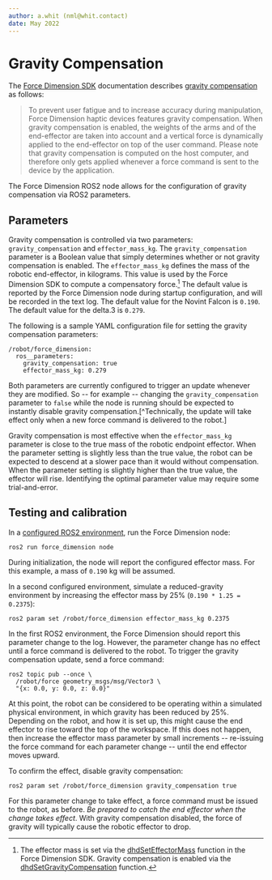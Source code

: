 ```yaml
---
author: a.whit (nml@whit.contact)
date: May 2022
---
```


<!-- License

Copyright 2022 Neuromechatronics Lab, Carnegie Mellon University (a.whit)

Created by: a. whit. (nml@whit.contact)

This Source Code Form is subject to the terms of the Mozilla Public
License, v. 2.0. If a copy of the MPL was not distributed with this
file, You can obtain one at https://mozilla.org/MPL/2.0/.
-->

# Gravity Compensation

The [Force Dimension SDK](force_dimension.md) documentation describes 
[gravity compensation][fd_gravity_compensation] as follows:

> To prevent user fatigue and to increase accuracy during manipulation, Force 
  Dimension haptic devices features gravity compensation. When gravity 
  compensation is enabled, the weights of the arms and of the end-effector are 
  taken into account and a vertical force is dynamically applied to the 
  end-effector on top of the user command. Please note that gravity 
  compensation is computed on the host computer, and therefore only gets 
  applied whenever a force command is sent to the device by the application.

The Force Dimension ROS2 node allows for the configuration of gravity 
compensation via ROS2 parameters.

## Parameters

Gravity compensation is controlled via two parameters: ``gravity_compensation`` 
and ``effector_mass_kg``. The ``gravity_compensation`` parameter is a Boolean 
value that simply determines whether or not gravity compensation is enabled. 
The ``effector_mass_kg`` defines the mass of the robotic end-effector, in 
kilograms. This value is used by the Force Dimension SDK to compute a 
compensatory force.[^effector_mass] The default value is reported by the Force 
Dimension node during startup configuration, and will be recorded in the text 
log. The default value for the Novint Falcon is ``0.190``. The default value 
for the delta.3 is ``0.279``.

[^effector_mass]: The effector mass is set via the [dhdSetEffectorMass] 
                  function in the Force Dimension SDK. Gravity compensation is 
                  enabled via the [dhdSetGravityCompensation] function.

The following is a sample YAML configuration file for setting the gravity 
compensation parameters:

```
/robot/force_dimension:
  ros__parameters:
    gravity_compensation: true
    effector_mass_kg: 0.279
```

Both parameters are currently configured to trigger an update whenever they are 
modified. So -- for example -- changing the ``gravity_compensation`` parameter 
to ``false`` while the node is running should be expected to instantly disable 
gravity compensation.[^Technically, the update will take effect only when a new 
force command is delivered to the robot.]

Gravity compensation is most effective when the ``effector_mass_kg`` parameter 
is close to the true mass of the robotic endpoint effector. When the parameter 
setting is slightly less than the true value, the robot can be expected to 
descend at a slower pace than it would without compensation. When the parameter 
setting is slightly higher than the true value, the effector will rise. 
Identifying the optimal parameter value may require some trial-and-error.

## Testing and calibration

In a [configured ROS2 environment][configure_ros2_environment], run the Force 
Dimension node:

```ros2 run force_dimension node```

During initialization, the node will report the configured effector mass. For 
this example, a mass of ``0.190`` kg will be assumed.

In a second configured environment, simulate a reduced-gravity environment by 
increasing the effector mass by 25% (``0.190 * 1.25 = 0.2375``):

```
ros2 param set /robot/force_dimension effector_mass_kg 0.2375
```

In the first ROS2 environment, the Force Dimension should report this parameter 
change to the log. However, the parameter change has no effect until a force 
command is delivered to the robot. To trigger the gravity compensation update, 
send a force command:

```
ros2 topic pub --once \
  /robot/force geometry_msgs/msg/Vector3 \
  "{x: 0.0, y: 0.0, z: 0.0}"
```

At this point, the robot can be considered to be operating within a simulated 
physical environment, in which gravity has been reduced by 25%. Depending on 
the robot, and how it is set up, this might cause the end effector to rise 
toward the top of the workspace. If this does not happen, then increase the 
effector mass parameter by small increments -- re-issuing the force command for 
each parameter change -- until the end effector moves upward.

To confirm the effect, disable gravity compensation:

```
ros2 param set /robot/force_dimension gravity_compensation true
```

For this parameter change to take effect, a force command must be issued to the 
robot, as before. _Be prepared to catch the end effector when the change takes 
effect_. With gravity compensation disabled, the force of gravity will 
typically cause the robotic effector to drop.




[dhdSetEffectorMass]: https://downloads.forcedimension.com/sdk/doc/fdsdk-3.14.0/dhd/dhdc_8h.html#a21b58f37e0bd783f4744a8874ae7a02d

[fd_gravity_compensation]: https://downloads.forcedimension.com/sdk/doc/fdsdk-3.14.0/dhd/dhd_glossary.html#dhd_gravity

[dhdSetGravityCompensation]: https://downloads.forcedimension.com/sdk/doc/fdsdk-3.14.0/dhd/dhdc_8h.html#a15dcf0e3c33142b2ac79fd023d03c641

[configure_ros2_environment]: https://docs.ros.org/en/humble/Tutorials/Beginner-CLI-Tools/Configuring-ROS2-Environment.html


